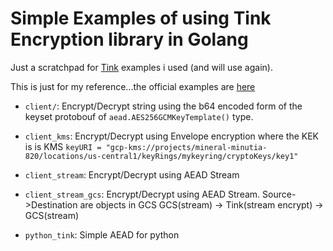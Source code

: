 
# Simple Examples of using Tink Encryption library in Golang

Just a scratchpad for [Tink](https://github.com/google/tink) examples i used (and will use again).

This is just for my reference...the official examples are [here](https://github.com/google/tink/blob/master/docs/GOLANG-HOWTO.md)


- `client/`:  Encrypt/Decrypt string using the b64 encoded form of the keyset protobouf of `aead.AES256GCMKeyTemplate()` type.

- `client_kms`: Encrypt/Decrypt using Envelope encryption where the KEK is is KMS
   `keyURI = "gcp-kms://projects/mineral-minutia-820/locations/us-central1/keyRings/mykeyring/cryptoKeys/key1"`

- `client_stream`: Encrypt/Decrypt using AEAD Stream


- `client_stream_gcs`: Encrypt/Decrypt using AEAD Stream.  Source->Destination are objects in GCS
   GCS(stream) -> Tink(stream encrypt) -> GCS(stream)


- `python_tink`: Simple AEAD for python



